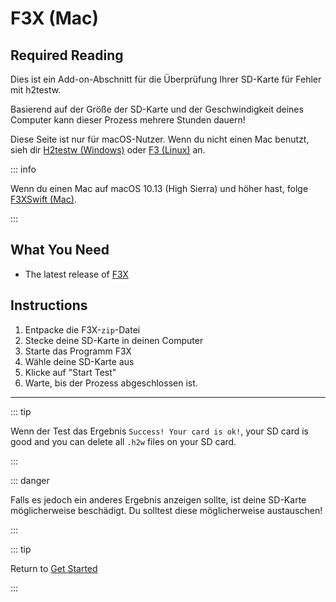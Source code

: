 # F3X (Mac)

## Required Reading

Dies ist ein Add-on-Abschnitt für die Überprüfung Ihrer SD-Karte für Fehler mit h2testw.

Basierend auf der Größe der SD-Karte und der Geschwindigkeit deines Computer kann dieser Prozess mehrere Stunden dauern!

Diese Seite ist nur für macOS-Nutzer. Wenn du nicht einen Mac benutzt, sieh dir [H2testw (Windows)](h2testw-\(windows\)) oder [F3 (Linux)](f3-\(linux\)) an.

::: info

Wenn du einen Mac auf macOS 10.13 (High Sierra) und höher hast, folge [F3XSwift (Mac)](f3xswift-\(mac\)).

:::

## What You Need

- The latest release of [F3X](https://github.com/insidegui/F3X/releases/latest)

## Instructions

1. Entpacke die F3X-`zip`-Datei
2. Stecke deine SD-Karte in deinen Computer
3. Starte das Programm F3X
4. Wähle deine SD-Karte aus
5. Klicke auf "Start Test"
6. Warte, bis der Prozess abgeschlossen ist.

___

::: tip

Wenn der Test das Ergebnis `Success! Your card is ok!`, your SD card is good and you can delete all `.h2w` files on your SD card.

:::

::: danger

Falls es jedoch ein anderes Ergebnis anzeigen sollte, ist deine SD-Karte möglicherweise beschädigt. Du solltest diese möglicherweise austauschen!

:::

::: tip

Return to [Get Started](get-started)

:::
